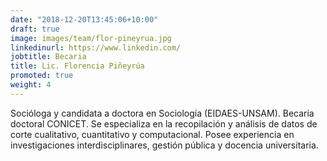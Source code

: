 ```yaml
---
date: "2018-12-20T13:45:06+10:00"
draft: true
image: images/team/flor-pineyrua.jpg
linkedinurl: https://www.linkedin.com/
jobtitle: Becaria
title: Lic. Florencia Piñeyrúa
promoted: true
weight: 4
---
```


Socióloga y candidata a doctora en Sociología (EIDAES-UNSAM). Becaria doctoral CONICET. Se especializa en la recopilación y análisis de datos de corte cualitativo, cuantitativo y computacional. Posee experiencia en investigaciones interdisciplinares, gestión pública y docencia universitaria. 